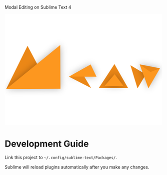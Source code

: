 Modal Editing on Sublime Text 4

![Logo](meow-subl.svg)

# Development Guide

Link this project to `~/.config/sublime-text/Packages/`.

Sublime will reload plugins automatically after you make any changes.
